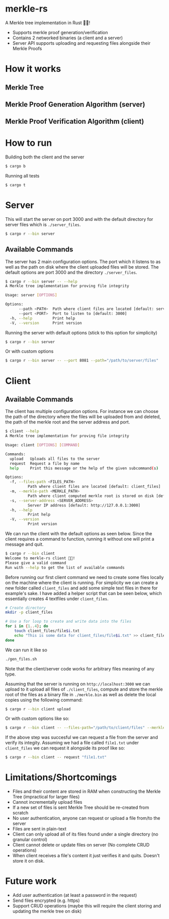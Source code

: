 # merkle-rs
A Merkle tree implementation in Rust 🌲🦀! 

- Supports merkle proof generation/verification
- Contains 2 networked binaries (a client and a server)
- Server API supports uploading and requesting files alongside their Merkle Proofs

# How it works

## Merkle Tree

## Merkle Proof Generation Algorithm (server)

## Merkle Proof Verification Algorithm (client)

# How to run
Building both the client and the server

```bash
$ cargo b
```

Running all tests 

```bash
$ cargo t
```

# Server
This will start the server on port 3000 and with the default directory for server files which is `./server_files`.

```bash
$ cargo r --bin server
```

## Available Commands

The server has 2 main configuration options. The port which it listens to as well as the path on disk where the client uploaded files will be stored. The default options are port 3000 and the directory `./server_files`.

```bash
$ cargo r --bin server -- --help
A Merkle tree implementation for proving file integrity

Usage: server [OPTIONS]

Options:
      --path <PATH>  Path where client files are located [default: server_files]
      --port <PORT>  Port to listen to [default: 3000]
  -h, --help         Print help
  -V, --version      Print version
```

Running the server with default options (stick to this option for simplicity)

```bash
$ cargo r --bin server
```

Or with custom options


```bash
$ cargo r --bin server -- --port 8081 --path="/path/to/server/files"
```


# Client

## Available Commands
The client has multiple configuration options. For instance we can choose the path of the directory where the files will be uploaded from and deleted, the path of the merkle root and the server address and port.


```bash
$ client --help
A Merkle tree implementation for proving file integrity

Usage: client [OPTIONS] [COMMAND]

Commands:
  upload   Uploads all files to the server
  request  Request a file by name
  help     Print this message or the help of the given subcommand(s)

Options:
  -f, --files-path <FILES_PATH>
          Path where client files are located [default: client_files]
  -m, --merkle-path <MERKLE_PATH>
          Path where client computed merkle root is stored on disk [default: merkle.bin]
  -s, --server-address <SERVER_ADDRESS>
          Server IP address [default: http://127.0.0.1:3000]
  -h, --help
          Print help
  -V, --version
          Print version
```


We can run the client with the default options as seen below. Since the client requires a command to function, running it without one will print a message and quit.

```bash
$ cargo r --bin client
Welcome to merkle-rs client 🔑🦀!
Please give a valid command
Run with --help to get the list of available commands
```

Before running our first client command we need to create some files locally on the machine where the client is running. For simplicity we can create a new folder called `client_files` and add some simple text files in there for example's sake. I have added a helper script that can be seen below, which essentially creates 4 textfiles under `client_files`.

```bash
# Create directory
mkdir -p client_files

# Use a for loop to create and write data into the files
for i in {1..4}; do
    touch client_files/file$i.txt
    echo "This is some data for client_files/file$i.txt" >> client_files/file$i.txt
done
```

We can run it like so

```bash
./gen_files.sh
```

Note that the client/server code works for arbitrary files meaning of any type.


Assuming that the server is running on `http://localhost:3000` we can upload to it upload all files of `./client_files`, compute and store the merkle root of the files as a binary file in `./merkle.bin` as well as delete the local copies using the following command:

```bash
$ cargo r --bin client upload
```

Or with custom options like so:

```bash
$ cargo r --bin client -- --files-path="/path/to/client/files" --merkle-path="/path/to/merkle.bin" --server-address="http://example.com" upload
```

If the above step was succesful we can request a file from the server and verify its integity. Assuming we had a file called `file1.txt` under `client_files` we can request it alongside its proof like so:

```bash
$ cargo r --bin client -- request "file1.txt"
```

# Limitations/Shortcomings
- Files and their content are stored in RAM when constructing the Merkle Tree (impractical for larger files)
- Cannot incrementally upload files
- If a new set of files is sent Merkle Tree should be re-created from scratch
- No user authentication, anyone can request or upload a file from/to the server
- Files are sent in plain-text
- Client can only upload all of its files found under a single directory (no granular control)
- Client cannot delete or update files on server (No complete CRUD operations)
- When client receives a file's content it just verifies it and quits. Doesn't store it on disk.

# Future work
- Add user authentication (at least a password in the request)
- Send files encrypted (e.g. https)
- Support CRUD operations (maybe this will require the client storing and updating the merkle tree on disk)
